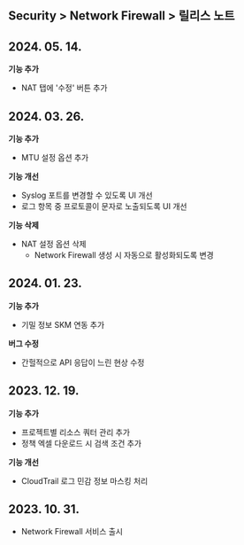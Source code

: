 ## Security > Network Firewall > 릴리스 노트

## 2024. 05. 14.
**기능 추가**

* NAT 탭에 '수정' 버튼 추가

## 2024. 03. 26.
**기능 추가**

* MTU 설정 옵션 추가

**기능 개선**

* Syslog 포트를 변경할 수 있도록 UI 개선
* 로그 항목 중 프로토콜이 문자로 노출되도록 UI 개선

**기능 삭제**

* NAT 설정 옵션 삭제
    * Network Firewall 생성 시 자동으로 활성화되도록 변경

## 2024. 01. 23.
**기능 추가**

* 기밀 정보 SKM 연동 추가

**버그 수정**

* 간헐적으로 API 응답이 느린 현상 수정

## 2023. 12. 19.
**기능 추가**

* 프로젝트별 리소스 쿼터 관리 추가
* 정책 엑셀 다운로드 시 검색 조건 추가

**기능 개선**

* CloudTrail 로그 민감 정보 마스킹 처리

## 2023. 10. 31.
* Network Firewall 서비스 출시
  
